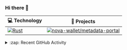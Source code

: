 ### Hi there 👋

<!--
**pgolovkin/pgolovkin** is a ✨ _special_ ✨ repository because its `README.md` (this file) appears on your GitHub profile.

Here are some ideas to get you started:

- 🔭 I’m currently working on ...
- 🌱 I’m currently learning ...
- 👯 I’m looking to collaborate on ...
- 🤔 I’m looking for help with ...
- 💬 Ask me about ...
- 📫 How to reach me: ...
- 😄 Pronouns: ...
- ⚡ Fun fact: ...
-->

<!-- START OF PROFILE STACK, DO NOT REMOVE -->
| 💻 **Technology** | 🚀 **Projects** |
| - | - |
| [![Rust](https://img.shields.io/static/v1?label=&message=Rust&color=000000&logo=rust&logoColor=FFFFFF)](https://www.rust-lang.org/) | [![nova-wallet/metadata-portal](https://img.shields.io/static/v1?label=&message=metadata-portal&color=000605&logo=github&logoColor=FFFFFF&labelColor=000605)](https://github.com/nova-wallet/metadata-portal) |
<!-- END OF PROFILE STACK, DO NOT REMOVE -->


<details>
  <summary>:zap: Recent GitHub Activity</summary>
  
<!--START_SECTION:activity-->
1. 🗣 Commented on [#1243](https://github.com/paritytech/substrate-connect/issues/1243) in [paritytech/substrate-connect](https://github.com/paritytech/substrate-connect)
2. 🗣 Commented on [#2468](https://github.com/paritytech/smoldot/issues/2468) in [paritytech/smoldot](https://github.com/paritytech/smoldot)
3. 🎉 Merged PR [#127](https://github.com/nova-wallet/metadata-portal/pull/127) in [nova-wallet/metadata-portal](https://github.com/nova-wallet/metadata-portal)
4. 🎉 Merged PR [#126](https://github.com/nova-wallet/metadata-portal/pull/126) in [nova-wallet/metadata-portal](https://github.com/nova-wallet/metadata-portal)
5. 🎉 Merged PR [#125](https://github.com/nova-wallet/metadata-portal/pull/125) in [nova-wallet/metadata-portal](https://github.com/nova-wallet/metadata-portal)
<!--END_SECTION:activity-->

</details>
